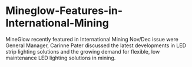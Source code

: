 # Mineglow-Features-in-International-Mining
MineGlow recently featured in International Mining Nov/Dec issue were General Manager, Carinne Pater discussed the latest developments in LED strip lighting solutions and the growing demand for flexible, low maintenance LED lighting solutions in mining.
